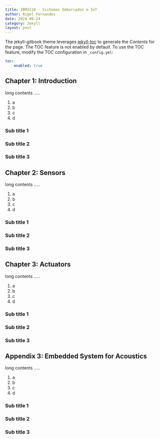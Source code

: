 ```yaml
---
title: IBM3118 - Sistemas Embarcados e IoT
author: Rigel Fernandes
date: 2024-06-24
category: Jekyll
layout: post
---
```


The jekyll-gitbook theme leverages [jekyll-toc][1] to generate the *Contents* for the page.
The TOC feature is not enabled by default. To use the TOC feature, modify the TOC
configuration in `_config.yml`:

```yaml
toc:
    enabled: true
```

Chapter 1: Introduction
-------------

long contents .....

1. a
2. b
3. c
4. d

### Sub title 1

### Sub title 2

### Sub title 3

Chapter 2: Sensors
-------------

long contents .....

1. a
2. b
3. c
4. d

### Sub title 1

### Sub title 2

### Sub title 3

Chapter 3: Actuators
-------------

long contents .....

1. a
2. b
3. c
4. d

### Sub title 1

### Sub title 2

### Sub title 3

Appendix 3: Embedded System for Acoustics
-------------

long contents .....

1. a
2. b
3. c
4. d

### Sub title 1

### Sub title 2

### Sub title 3

[1]: https://github.com/allejo/jekyll-toc
